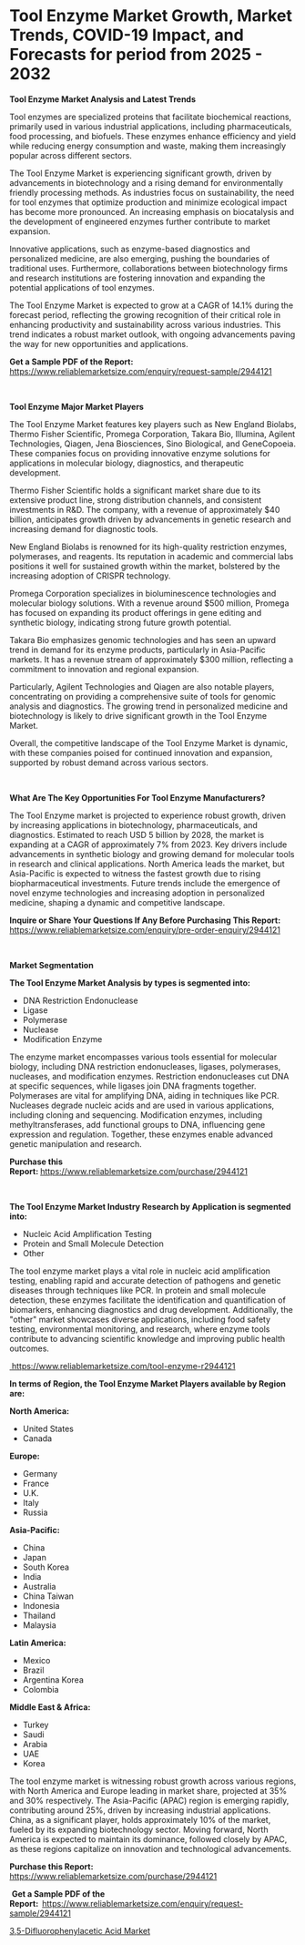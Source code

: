 <p><h1>Tool Enzyme Market Growth, Market Trends, COVID-19 Impact, and Forecasts for period from 2025 - 2032</h1></p><p><strong>Tool Enzyme Market Analysis and Latest Trends</strong></p>
<p><p>Tool enzymes are specialized proteins that facilitate biochemical reactions, primarily used in various industrial applications, including pharmaceuticals, food processing, and biofuels. These enzymes enhance efficiency and yield while reducing energy consumption and waste, making them increasingly popular across different sectors.</p><p>The Tool Enzyme Market is experiencing significant growth, driven by advancements in biotechnology and a rising demand for environmentally friendly processing methods. As industries focus on sustainability, the need for tool enzymes that optimize production and minimize ecological impact has become more pronounced. An increasing emphasis on biocatalysis and the development of engineered enzymes further contribute to market expansion.</p><p>Innovative applications, such as enzyme-based diagnostics and personalized medicine, are also emerging, pushing the boundaries of traditional uses. Furthermore, collaborations between biotechnology firms and research institutions are fostering innovation and expanding the potential applications of tool enzymes.</p><p>The Tool Enzyme Market is expected to grow at a CAGR of 14.1% during the forecast period, reflecting the growing recognition of their critical role in enhancing productivity and sustainability across various industries. This trend indicates a robust market outlook, with ongoing advancements paving the way for new opportunities and applications.</p></p>
<p><strong>Get a Sample PDF of the Report:&nbsp;</strong> <a href="https://www.reliablemarketsize.com/enquiry/request-sample/2944121?utm_campaign=2634&utm_medium=2&utm_source=Github&utm_content=ia&utm_term=15032025&utm_id=tool-enzyme">https://www.reliablemarketsize.com/enquiry/request-sample/2944121</a></p>
<p>&nbsp;</p>
<p><strong>Tool Enzyme Major Market Players</strong></p>
<p><p>The Tool Enzyme Market features key players such as New England Biolabs, Thermo Fisher Scientific, Promega Corporation, Takara Bio, Illumina, Agilent Technologies, Qiagen, Jena Biosciences, Sino Biological, and GeneCopoeia. These companies focus on providing innovative enzyme solutions for applications in molecular biology, diagnostics, and therapeutic development.</p><p>Thermo Fisher Scientific holds a significant market share due to its extensive product line, strong distribution channels, and consistent investments in R&D. The company, with a revenue of approximately $40 billion, anticipates growth driven by advancements in genetic research and increasing demand for diagnostic tools.</p><p>New England Biolabs is renowned for its high-quality restriction enzymes, polymerases, and reagents. Its reputation in academic and commercial labs positions it well for sustained growth within the market, bolstered by the increasing adoption of CRISPR technology.</p><p>Promega Corporation specializes in bioluminescence technologies and molecular biology solutions. With a revenue around $500 million, Promega has focused on expanding its product offerings in gene editing and synthetic biology, indicating strong future growth potential.</p><p>Takara Bio emphasizes genomic technologies and has seen an upward trend in demand for its enzyme products, particularly in Asia-Pacific markets. It has a revenue stream of approximately $300 million, reflecting a commitment to innovation and regional expansion.</p><p>Particularly, Agilent Technologies and Qiagen are also notable players, concentrating on providing a comprehensive suite of tools for genomic analysis and diagnostics. The growing trend in personalized medicine and biotechnology is likely to drive significant growth in the Tool Enzyme Market.</p><p>Overall, the competitive landscape of the Tool Enzyme Market is dynamic, with these companies poised for continued innovation and expansion, supported by robust demand across various sectors.</p></p>
<p>&nbsp;</p>
<p><strong>What Are The Key Opportunities For Tool Enzyme Manufacturers?</strong></p>
<p><p>The Tool Enzyme market is projected to experience robust growth, driven by increasing applications in biotechnology, pharmaceuticals, and diagnostics. Estimated to reach USD 5 billion by 2028, the market is expanding at a CAGR of approximately 7% from 2023. Key drivers include advancements in synthetic biology and growing demand for molecular tools in research and clinical applications. North America leads the market, but Asia-Pacific is expected to witness the fastest growth due to rising biopharmaceutical investments. Future trends include the emergence of novel enzyme technologies and increasing adoption in personalized medicine, shaping a dynamic and competitive landscape.</p></p>
<p><strong>Inquire or Share Your Questions If Any Before Purchasing This Report:</strong> <a href="https://www.reliablemarketsize.com/enquiry/pre-order-enquiry/2944121?utm_campaign=2634&utm_medium=2&utm_source=Github&utm_content=ia&utm_term=15032025&utm_id=tool-enzyme">https://www.reliablemarketsize.com/enquiry/pre-order-enquiry/2944121</a></p>
<p>&nbsp;</p>
<p><strong>Market Segmentation</strong></p>
<p><strong>The Tool Enzyme Market Analysis by types is segmented into:</strong></p>
<p><ul><li>DNA Restriction Endonuclease</li><li>Ligase</li><li>Polymerase</li><li>Nuclease</li><li>Modification Enzyme</li></ul></p>
<p><p>The enzyme market encompasses various tools essential for molecular biology, including DNA restriction endonucleases, ligases, polymerases, nucleases, and modification enzymes. Restriction endonucleases cut DNA at specific sequences, while ligases join DNA fragments together. Polymerases are vital for amplifying DNA, aiding in techniques like PCR. Nucleases degrade nucleic acids and are used in various applications, including cloning and sequencing. Modification enzymes, including methyltransferases, add functional groups to DNA, influencing gene expression and regulation. Together, these enzymes enable advanced genetic manipulation and research.</p></p>
<p><strong>Purchase this Report:&nbsp;</strong><a href="https://www.reliablemarketsize.com/purchase/2944121?utm_campaign=2634&utm_medium=2&utm_source=Github&utm_content=ia&utm_term=15032025&utm_id=tool-enzyme">https://www.reliablemarketsize.com/purchase/2944121</a></p>
<p>&nbsp;</p>
<p><strong>The Tool Enzyme Market Industry Research by Application is segmented into:</strong></p>
<p><ul><li>Nucleic Acid Amplification Testing</li><li>Protein and Small Molecule Detection</li><li>Other</li></ul></p>
<p><p>The tool enzyme market plays a vital role in nucleic acid amplification testing, enabling rapid and accurate detection of pathogens and genetic diseases through techniques like PCR. In protein and small molecule detection, these enzymes facilitate the identification and quantification of biomarkers, enhancing diagnostics and drug development. Additionally, the "other" market showcases diverse applications, including food safety testing, environmental monitoring, and research, where enzyme tools contribute to advancing scientific knowledge and improving public health outcomes.</p></p>
<p><a href="https://www.reliablemarketsize.com/tool-enzyme-r2944121?utm_campaign=2634&utm_medium=2&utm_source=Github&utm_content=ia&utm_term=15032025&utm_id=tool-enzyme">&nbsp;https://www.reliablemarketsize.com/tool-enzyme-r2944121</a></p>
<p><strong>In terms of Region, the Tool Enzyme Market Players available by Region are:</strong></p>
<p>
    <p> <strong> North America: </strong>
        <ul>
            <li>United States</li>
            <li>Canada</li>
        </ul>
        </p> 
    <p> <strong> Europe: </strong>
        <ul>
            <li>Germany</li>
            <li>France</li>
            <li>U.K.</li>
            <li>Italy</li>
            <li>Russia</li>
        </ul>
        </p> 
    <p> <strong> Asia-Pacific: </strong>
        <ul>
            <li>China</li>
            <li>Japan</li>
            <li>South Korea</li>
            <li>India</li>
            <li>Australia</li>
            <li>China Taiwan</li>
            <li>Indonesia</li>
            <li>Thailand</li>
            <li>Malaysia</li>
        </ul>
        </p> 
    <p> <strong> Latin America: </strong>
        <ul>
            <li>Mexico</li>
            <li>Brazil</li>
            <li>Argentina Korea</li>
            <li>Colombia</li>
        </ul>
        </p> 
    <p> <strong> Middle East & Africa: </strong>
        <ul>
            <li>Turkey</li>
            <li>Saudi</li>
            <li>Arabia</li>
            <li>UAE</li>
            <li>Korea</li>
        </ul>
    </p>
    </p>
<p><p>The tool enzyme market is witnessing robust growth across various regions, with North America and Europe leading in market share, projected at 35% and 30% respectively. The Asia-Pacific (APAC) region is emerging rapidly, contributing around 25%, driven by increasing industrial applications. China, as a significant player, holds approximately 10% of the market, fueled by its expanding biotechnology sector. Moving forward, North America is expected to maintain its dominance, followed closely by APAC, as these regions capitalize on innovation and technological advancements.</p></p>
<p><strong>Purchase this Report: </strong><a href="https://www.reliablemarketsize.com/purchase/2944121?utm_campaign=2634&utm_medium=2&utm_source=Github&utm_content=ia&utm_term=15032025&utm_id=tool-enzyme">https://www.reliablemarketsize.com/purchase/2944121</a></p>
<p>&nbsp;<strong>Get a Sample PDF of the Report:&nbsp;&nbsp;</strong><a href="https://www.reliablemarketsize.com/enquiry/request-sample/2944121?utm_campaign=2634&utm_medium=2&utm_source=Github&utm_content=ia&utm_term=15032025&utm_id=tool-enzyme">https://www.reliablemarketsize.com/enquiry/request-sample/2944121</a></p>
<p><strong></strong></p>
<p><p><a href="https://github.com/arvelm4nthig/Market-Research-Report-List-1/blob/main/35-difluorophenylacetic-acid-market.md?utm_campaign=2634&utm_medium=2&utm_source=Github&utm_content=ia&utm_term=15032025&utm_id=tool-enzyme">3,5-Difluorophenylacetic Acid Market</a></p></p>